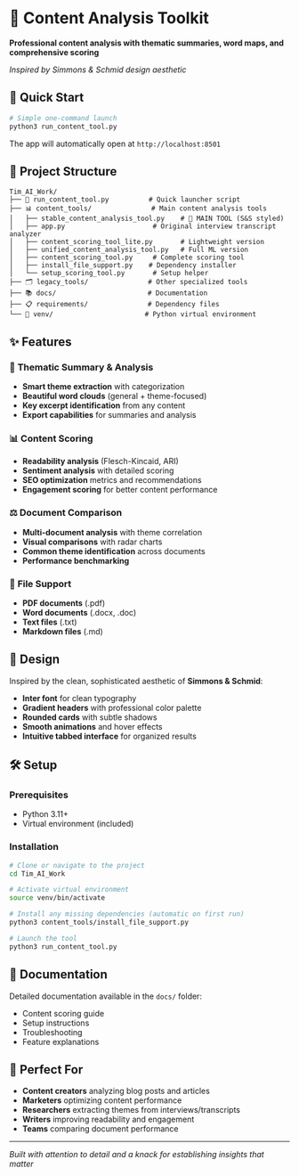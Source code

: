 # 🔬 Content Analysis Toolkit

**Professional content analysis with thematic summaries, word maps, and comprehensive scoring**

*Inspired by Simmons & Schmid design aesthetic*

## 🚀 Quick Start

```bash
# Simple one-command launch
python3 run_content_tool.py
```

The app will automatically open at `http://localhost:8501`

## 📁 Project Structure

```
Tim_AI_Work/
├── 🔬 run_content_tool.py          # Quick launcher script
├── 📊 content_tools/               # Main content analysis tools
│   ├── stable_content_analysis_tool.py    # 🌟 MAIN TOOL (S&S styled)
│   ├── app.py                      # Original interview transcript analyzer
│   ├── content_scoring_tool_lite.py       # Lightweight version
│   ├── unified_content_analysis_tool.py   # Full ML version
│   ├── content_scoring_tool.py     # Complete scoring tool
│   ├── install_file_support.py    # Dependency installer
│   └── setup_scoring_tool.py       # Setup helper
├── 🗂️ legacy_tools/               # Other specialized tools
├── 📚 docs/                       # Documentation
├── 📋 requirements/               # Dependency files
└── 🐍 venv/                       # Python virtual environment
```

## ✨ Features

### 🎯 **Thematic Summary & Analysis**
- **Smart theme extraction** with categorization
- **Beautiful word clouds** (general + theme-focused)
- **Key excerpt identification** from any content
- **Export capabilities** for summaries and analysis

### 📊 **Content Scoring**
- **Readability analysis** (Flesch-Kincaid, ARI)
- **Sentiment analysis** with detailed scoring
- **SEO optimization** metrics and recommendations
- **Engagement scoring** for better content performance

### ⚖️ **Document Comparison**
- **Multi-document analysis** with theme correlation
- **Visual comparisons** with radar charts
- **Common theme identification** across documents
- **Performance benchmarking**

### 📁 **File Support**
- **PDF documents** (.pdf)
- **Word documents** (.docx, .doc)
- **Text files** (.txt)
- **Markdown files** (.md)

## 🎨 Design

Inspired by the clean, sophisticated aesthetic of **Simmons & Schmid**:
- **Inter font** for clean typography
- **Gradient headers** with professional color palette
- **Rounded cards** with subtle shadows
- **Smooth animations** and hover effects
- **Intuitive tabbed interface** for organized results

## 🛠️ Setup

### Prerequisites
- Python 3.11+
- Virtual environment (included)

### Installation
```bash
# Clone or navigate to the project
cd Tim_AI_Work

# Activate virtual environment
source venv/bin/activate

# Install any missing dependencies (automatic on first run)
python3 content_tools/install_file_support.py

# Launch the tool
python3 run_content_tool.py
```

## 📖 Documentation

Detailed documentation available in the `docs/` folder:
- Content scoring guide
- Setup instructions
- Troubleshooting
- Feature explanations

## 🎯 Perfect For

- **Content creators** analyzing blog posts and articles
- **Marketers** optimizing content performance
- **Researchers** extracting themes from interviews/transcripts
- **Writers** improving readability and engagement
- **Teams** comparing document performance

---

*Built with attention to detail and a knack for establishing insights that matter*

